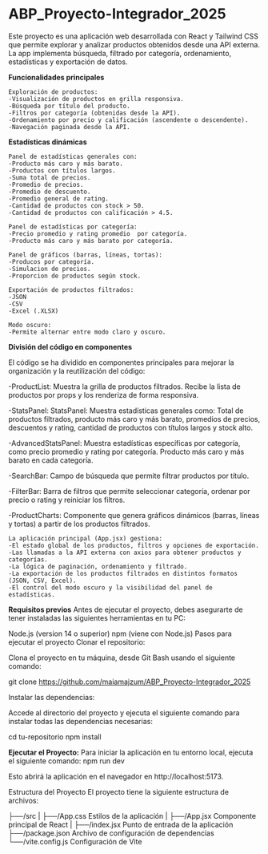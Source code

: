 # ABP_Proyecto-Integrador_2025

Este proyecto es una aplicación web desarrollada con React y Tailwind CSS que permite explorar y analizar productos obtenidos desde una API externa. La app implementa búsqueda, filtrado por categoría, ordenamiento, estadísticas y exportación de datos.

**Funcionalidades principales**
```
Exploración de productos:
-Visualización de productos en grilla responsiva.
-Búsqueda por título del producto.
-Filtros por categoría (obtenidas desde la API).
-Ordenamiento por precio y calificación (ascendente o descendente).
-Navegación paginada desde la API.
```

**Estadísticas dinámicas**
```
Panel de estadísticas generales con:
-Producto más caro y más barato.
-Productos con títulos largos.
-Suma total de precios.
-Promedio de precios.
-Promedio de descuento.
-Promedio general de rating.
-Cantidad de productos con stock > 50.
-Cantidad de productos con calificación > 4.5.
```
```
Panel de estadísticas por categoría:
-Precio promedio y rating promedio  por categoría.
-Producto más caro y más barato por categoría.
```
```
Panel de gráficos (barras, líneas, tortas):
-Producos por categoría.
-Simulacion de precios.
-Proporcion de productos según stock.
```
```
Exportación de productos filtrados:
-JSON
-CSV
-Excel (.XLSX)
```
```
Modo oscuro:
-Permite alternar entre modo claro y oscuro.
```
**División del código en componentes**

El código se ha dividido en componentes principales para mejorar la organización y la reutilización del código:

-ProductList: Muestra la grilla de productos filtrados. Recibe la lista de productos por props y los renderiza de forma responsiva.

-StatsPanel: StatsPanel: Muestra estadísticas generales como: Total de productos filtrados, producto más caro y más barato, promedios de precios, descuentos y rating, cantidad de productos con títulos largos y stock alto.

-AdvancedStatsPanel: Muestra estadísticas específicas por categoría, como precio promedio y rating por categoría. Producto más caro y más barato en cada categoría.

-SearchBar: Campo de búsqueda que permite filtrar productos por título.

-FilterBar: Barra de filtros que permite seleccionar categoría, ordenar por precio o rating y reiniciar los filtros.

-ProductCharts: Componente que genera gráficos dinámicos (barras, líneas y tortas) a partir de los productos filtrados.
```
La aplicación principal (App.jsx) gestiona:
-El estado global de los productos, filtros y opciones de exportación.
-Las llamadas a la API externa con axios para obtener productos y categorías.
-La lógica de paginación, ordenamiento y filtrado.
-La exportación de los productos filtrados en distintos formatos (JSON, CSV, Excel).
-El control del modo oscuro y la visibilidad del panel de estadísticas.
```
**Requisitos previos**
Antes de ejecutar el proyecto, debes asegurarte de tener instaladas las siguientes herramientas en tu PC:

Node.js (version 14 o superior)
npm (viene con Node.js)
Pasos para ejecutar el proyecto
Clonar el repositorio:

Clona el proyecto en tu máquina, desde Git Bash usando el siguiente comando:

git clone https://github.com/maiamajzum/ABP_Proyecto-Integrador_2025

Instalar las dependencias:

Accede al directorio del proyecto y ejecuta el siguiente comando para instalar todas las dependencias necesarias:

cd tu-repositorio npm install

**Ejecutar el Proyecto:**
Para iniciar la aplicación en tu entorno local, ejecuta el siguiente comando: npm run dev

Esto abrirá la aplicación en el navegador en http://localhost:5173.

Estructura del Proyecto
El proyecto tiene la siguiente estructura de archivos:

├──/src
|   ├──/App.css      Estilos de la aplicación
|   ├──/App.jsx      Componente principal de React
|   ├──/index.jsx    Punto de entrada de la aplicación
├──/package.json     Archivo de configuración de dependencias
└──/vite.config.js   Configuración de Vite
